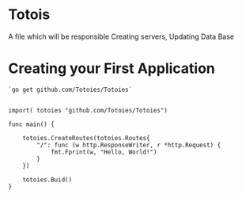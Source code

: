 # Totois
A file which will be responsible Creating servers, Updating Data Base

# Creating your First Application

    `go get github.com/Totoies/Totoies`

        
    import( totoies "github.com/Totoies/Totoies")

    func main() {

	    totoies.CreateRoutes(totoies.Routes{
            "/": func (w http.ResponseWriter, r *http.Request) {
                fmt.Fprint(w, "Hello, World!")
            }
        })

        totoies.Buid()
    }